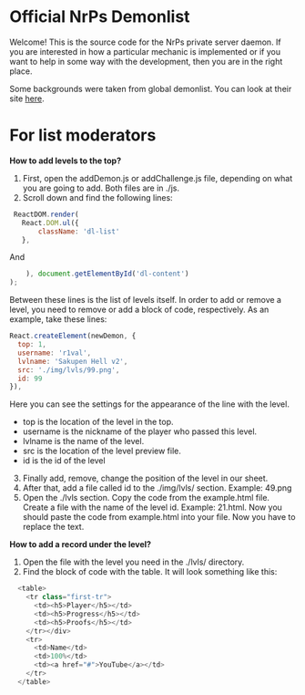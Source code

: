 # Official NrPs Demonlist
Welcome! This is the source code for the NrPs private server daemon. If you are interested in how a particular mechanic is implemented or if you want to help in some way with the development, then you are in the right place.


Some backgrounds were taken from global demonlist. You can look at their site [here](https://demonlist.org/).

# For list moderators 
**How to add levels to the top?**
1. First, open the addDemon.js or addChallenge.js file, depending on what you are going to add. Both files are in ./js.
2. Scroll down and find the following lines:
 ```js
  ReactDOM.render(
    React.DOM.ul({
        className: 'dl-list'
    }, 
 ```
And
```js
    ), document.getElementById('dl-content')
);
```
Between these lines is the list of levels itself. In order to add or remove a level, you need to remove or add a block of code, respectively. As an example, take these lines:
```js
React.createElement(newDemon, {
  top: 1,
  username: 'r1val',
  lvlname: 'Sakupen Hell v2',
  src: './img/lvls/99.png',
  id: 99
}),
```
Here you can see the settings for the appearance of the line with the level.
- top is the location of the level in the top.
- username is the nickname of the player who passed this level.
- lvlname is the name of the level.
- src is the location of the level preview file.
- id is the id of the level

3. Finally add, remove, change the position of the level in our sheet.
4. After that, add a file called id to the ./img/lvls/ section. Example: 49.png
5. Open the ./lvls section. Copy the code from the example.html file. Create a file with the name of the level id. Example: 21.html. Now you should paste the code from example.html into your file. Now you have to replace the text.

**How to add a record under the level?**
1. Open the file with the level you need in the ./lvls/ directory.
2. Find the block of code with the table. It will look something like this:
```js
  <table>
    <tr class="first-tr">
      <td><h5>Player</h5></td>
      <td><h5>Progress</h5></td>
      <td><h5>Proofs</h5></td>
    </tr></div>
    <tr>
      <td>Name</td>
      <td>100%</td>
      <td><a href="#">YouTube</a></td>
    </tr>
  </table>
```
